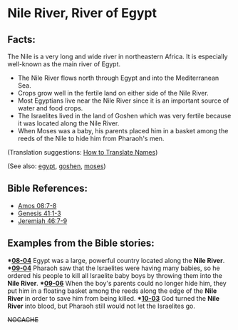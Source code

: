 #  Nile River, River of Egypt #

## Facts: ##

The Nile is a very long and wide river in northeastern Africa. It is especially well-known as the main river of Egypt.

* The Nile River flows north through Egypt and into the Mediterranean Sea.
* Crops grow well in the fertile land on either side of the Nile River.
* Most Egyptians live near the Nile River since it is an important source of water and food crops.
* The Israelites lived in the land of Goshen which was very fertile because it was located along the Nile River.
* When Moses was a baby, his parents placed him in a basket among the reeds of the Nile to hide him from Pharaoh's men.

(Translation suggestions: [How to Translate Names](https://git.door43.org/Door43/en-ta-translate-vol1/src/master/content/translate_names.md))

(See also: [egypt](../other/egypt.md), [goshen](../other/goshen.md), [moses](../other/moses.md))

## Bible References: ##

* [Amos 08:7-8](https://door43.org/en/bible/notes/amo/08/07)
* [Genesis 41:1-3](https://door43.org/en/bible/notes/gen/41/01)
* [Jeremiah 46:7-9](https://door43.org/en/bible/notes/jer/46/07)

## Examples from the Bible stories: ##

  __*[08-04](https://door43.org/en/obs/notes/frames/08-04)__ Egypt was a large, powerful country located along the __Nile River__.
  __*[09-04](https://door43.org/en/obs/notes/frames/09-04)__ Pharaoh saw that the Israelites were having many babies, so he ordered his people to kill all Israelite baby boys by throwing them into the __Nile River__.
  __*[09-06](https://door43.org/en/obs/notes/frames/09-06)__ When the boy's parents could no longer hide him, they put him in a floating basket among the reeds along the edge of the __Nile River__ in order to save him from being killed. 
  __*[10-03](https://door43.org/en/obs/notes/frames/10-03)__ God turned the __Nile River__ into blood, but Pharaoh still would not let the Israelites go.



~~NOCACHE~~